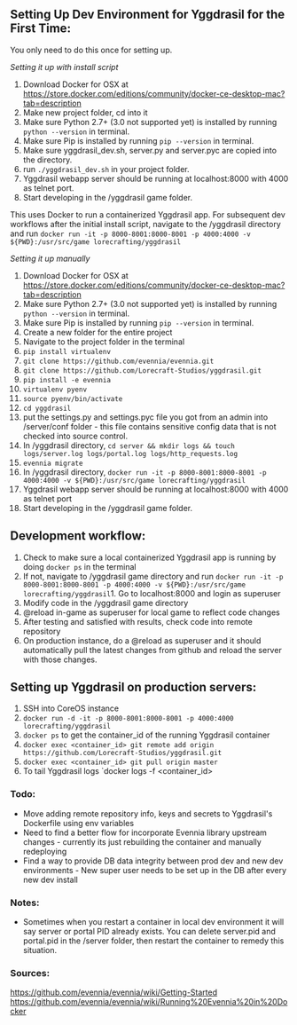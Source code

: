 ## Setting Up Dev Environment for Yggdrasil for the First Time:
You only need to do this once for setting up.

*Setting it up with install script*
1. Download Docker for OSX at https://store.docker.com/editions/community/docker-ce-desktop-mac?tab=description
1. Make new project folder, cd into it
1. Make sure Python 2.7+ (3.0 not supported yet) is installed by running `python --version` in terminal.
1. Make sure Pip is installed by running `pip --version` in terminal.
1. Make sure yggdrasil_dev.sh, server.py and server.pyc are copied into the directory.
1. run `./yggdrasil_dev.sh` in your project folder.
1. Yggdrasil webapp server should be running at localhost:8000 with 4000 as telnet port.
1. Start developing in the /yggdrasil game folder.

This uses Docker to run a containerized Yggdrasil app.  For subsequent dev workflows after the initial install script, navigate to the /yggdrasil directory and run `docker run -it -p 8000-8001:8000-8001 -p 4000:4000 -v ${PWD}:/usr/src/game lorecrafting/yggdrasil`


*Setting it up manually*
1. Download Docker for OSX at https://store.docker.com/editions/community/docker-ce-desktop-mac?tab=description
1. Make sure Python 2.7+ (3.0 not supported yet) is installed by running `python --version` in terminal.
1. Make sure Pip is installed by running `pip --version` in terminal.
1. Create a new folder for the entire project
1. Navigate to the project folder in the terminal
1. `pip install virtualenv`
1. `git clone https://github.com/evennia/evennia.git`
1. `git clone https://github.com/Lorecraft-Studios/yggdrasil.git`
1. `pip install -e evennia`
1. `virtualenv pyenv`
1. `source pyenv/bin/activate`
1. `cd yggdrasil`
1. put the settings.py and settings.pyc file you got from an admin into /server/conf folder - this file contains sensitive config data that is not checked into source control.
1. In /yggdrasil directory, `cd server && mkdir logs && touch logs/server.log logs/portal.log logs/http_requests.log`
1. `evennia migrate`
1. In /yggdrasil directory, `docker run -it -p 8000-8001:8000-8001 -p 4000:4000 -v ${PWD}:/usr/src/game lorecrafting/yggdrasil`
1. Yggdrasil webapp server should be running at localhost:8000 with 4000 as telnet port
1. Start developing in the /yggdrasil game folder.

## Development workflow:
1. Check to make sure a local containerized Yggdrasil app is running by doing `docker ps` in the terminal
1. If not, navigate to /yggdrasil game directory and run `docker run -it -p 8000-8001:8000-8001 -p 4000:4000 -v ${PWD}:/usr/src/game lorecrafting/yggdrasil`1. Go to localhost:8000 and login as superuser
1. Modify code in the /yggdrasil game directory
1. @reload in-game as superuser for local game to reflect code changes
1. After testing and satisfied with results, check code into remote repository
1. On production instance, do a @reload as superuser and it should automatically pull the latest changes from github and reload the server with those changes.

## Setting up Yggdrasil on production servers:
1. SSH into CoreOS instance
1. `docker run -d -it -p 8000-8001:8000-8001 -p 4000:4000 lorecrafting/yggdrasil`
1. `docker ps` to get the container_id of the running Yggdrasil container
1. `docker exec <container_id> git remote add origin https://github.com/Lorecraft-Studios/yggdrasil.git`
1. `docker exec <container_id> git pull origin master`
1. To tail Yggdrasil logs `docker logs -f <container_id>

### Todo:
* Move adding remote repository info, keys and secrets to Yggdrasil's Dockerfile using env variables
* Need to find a better flow for incorporate Evennia library upstream changes - currently its just rebuilding the container and manually redeploying
* Find a way to provide DB data integrity between prod dev and new dev environments - New super user needs to be set up in the DB after every new dev install

### Notes:
* Sometimes when you restart a container in local dev environment it will say server or portal PID already exists.  You can delete server.pid and portal.pid in the /server folder, then restart the container to remedy this situation.

### Sources:
https://github.com/evennia/evennia/wiki/Getting-Started
https://github.com/evennia/evennia/wiki/Running%20Evennia%20in%20Docker
